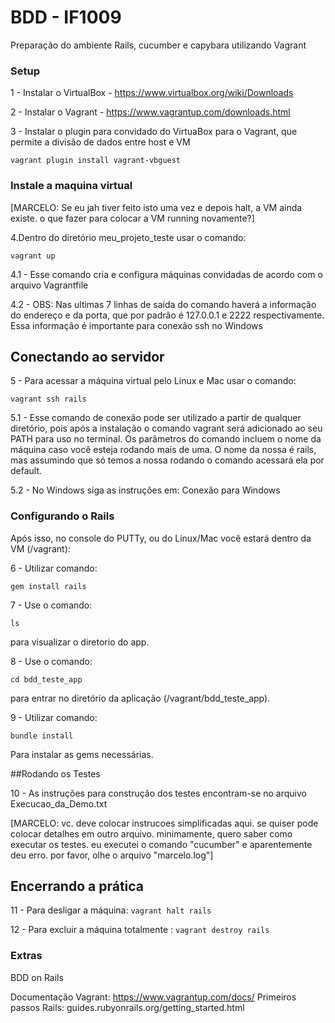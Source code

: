 # BDD - IF1009

Preparação do ambiente Rails, cucumber e capybara utilizando Vagrant

### Setup

1 - Instalar o VirtualBox - https://www.virtualbox.org/wiki/Downloads

2 - Instalar o Vagrant - https://www.vagrantup.com/downloads.html

3 - Instalar o plugin para convidado do VirtuaBox para o Vagrant, que permite a divisão de dados entre host e VM

```
vagrant plugin install vagrant-vbguest
```

### Instale a maquina virtual


[MARCELO: Se eu jah tiver feito isto uma vez e depois halt, a VM ainda
existe.  o que fazer para colocar a VM running novamente?]

4.Dentro do diretório meu_projeto_teste usar o comando:

```
vagrant up
```

4.1 - Esse comando cria e configura máquinas convidadas de acordo com o arquivo Vagrantfile

4.2 - OBS: Nas ultimas 7 linhas de saída do comando haverá a informação do
endereço e da porta, que por padrão é 127.0.0.1 e 2222
respectivamente. Essa informação é importante para conexão ssh no Windows

## Conectando ao servidor

5 - Para acessar a máquina virtual pelo Linux e Mac usar o comando:
```
vagrant ssh rails
```

5.1 - Esse comando de conexão pode ser utilizado a partir de qualquer
diretório, pois após a instalação o comando vagrant será adicionado ao
seu PATH para uso no terminal.  Os parâmetros do comando incluem o
nome da máquina caso você esteja rodando mais de uma.  O nome da nossa
é rails, mas assumindo que só temos a nossa rodando o comando acessará
ela por default.

5.2 - No Windows siga as instruções em: Conexão para Windows

### Configurando o Rails

Após isso, no console do PUTTy, ou do Linux/Mac você estará dentro da VM (/vagrant):

6 - Utilizar comando:
```
gem install rails
```

7 - Use o comando:
```
ls 
```
para visualizar o diretorio do app.

8 - Use o comando:
```
cd bdd_teste_app 
```
para entrar no diretório da aplicação (/vagrant/bdd_teste_app).

9 - Utilizar comando:
```
bundle install
```
Para instalar as gems necessárias.

##Rodando os Testes

10 - As instruções para construção dos testes encontram-se no arquivo
Execucao_da_Demo.txt

[MARCELO: vc. deve colocar instrucoes simplificadas aqui.  se quiser
pode colocar detalhes em outro arquivo.  minimamente, quero saber como
executar os testes.  eu executei o comando "cucumber" e aparentemente
deu erro.  por favor, olhe o arquivo "marcelo.log"]

## Encerrando a prática

11 - Para desligar a máquina: `vagrant halt rails`

12 - Para excluir a máquina totalmente : `vagrant destroy rails`

### Extras

BDD on Rails

Documentação Vagrant: https://www.vagrantup.com/docs/
Primeiros passos Rails: guides.rubyonrails.org/getting_started.html

